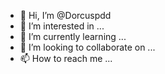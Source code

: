 - 👋 Hi, I’m @Dorcuspdd
- 👀 I’m interested in ...
- 🌱 I’m currently learning ...
- 💞️ I’m looking to collaborate on ...
- 📫 How to reach me ...

<!---
Dorcuspdd/Dorcuspdd is a ✨ special ✨ repository because its `README.md` (this file) appears on your GitHub profile.
You can click the Preview link to take a look at your changes.
--->
